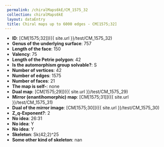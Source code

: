 ```yaml
--- 
 permalink: /chiralMaps6kE/CM_1575_32 
 collection: chiralMaps6kE
 layout: dataEntry
 title: Chiral maps up to 6000 edges - CM[1575;32]
---
```


- **ID**: [CM[1575;32]]({{ site.url }}/test/CM_1575_32)
- **Genus of the underlying surface**: 757
- **Length of the face**: 150
- **Valency**: 75
- **Length of the Petrie polygon**: 42
- **Is the automorphism group solvable?**: S
- **Number of vertices**: 42
- **Number of edges**: 1575
- **Number of faces**: 21
- **The map is self-**: none
- **Dual map**: [CM[1575;29]]({{ site.url }}/test/CM_1575_29)
- **Mirror (enantihomorphic) map**: [CM[1575;31]]({{ site.url }}/test/CM_1575_31)
- **Dual of the mirror image**: [CM[1575;30]]({{ site.url }}/test/CM_1575_30)
- **Z_q-Exponent?**: 2
- **No idea**:  26:31
- **No idea**: Y
- **No idea**: Y
- **Skeleton**: Sk(42;2)^25
- **Some other kind of skeleton**: nan
